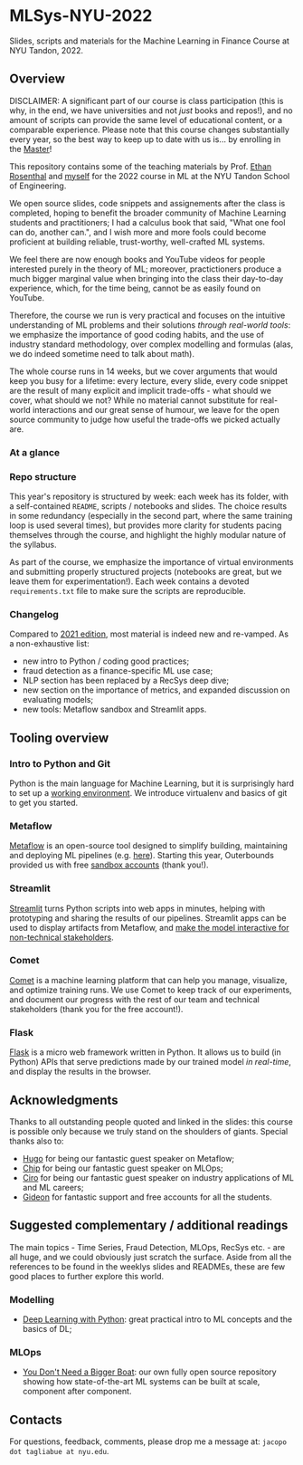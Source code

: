 # MLSys-NYU-2022
Slides, scripts and materials for the Machine Learning in Finance Course at NYU Tandon, 2022.

## Overview

DISCLAIMER: A significant part of our course is class participation (this is why, in the end, we have universities and not *just* books and repos!), and no amount of scripts can provide the same level of educational content, or a comparable experience. Please note that this course changes substantially every year, so the best way to keep up to date with us is... by enrolling in the [Master](https://engineering.nyu.edu/academics/programs/financial-engineering-ms)!

This repository contains some of the teaching materials by Prof. [Ethan Rosenthal](https://www.ethanrosenthal.com/) and [myself](https://jacopotagliabue.it/) for the 2022 course in ML at the NYU Tandon School of Engineering.

We open source slides, code snippets and assignements after the class is completed, hoping to benefit the broader community of Machine Learning students and practitioners; I had a calculus book that said, "What one fool can do, another can.", and I wish more and more fools could become proficient at building reliable, trust-worthy, well-crafted ML systems.

We feel there are now enough books and YouTube videos for people interested purely in the theory of ML; moreover, practictioners produce a much bigger marginal value when bringing into the class their day-to-day experience, which, for the time being, cannot be as easily found on YouTube.

Therefore, the course we run is very practical and focuses on the intuitive understanding of ML problems and their solutions _through real-world tools_: we emphasize the importance of good coding habits, and the use of industry standard methodology, over complex modelling and formulas (alas, we do indeed sometime need to talk about math).

The whole course runs in 14 weeks, but we cover arguments that would keep you busy for a lifetime: every lecture, every slide, every code snippet are the result of many explicit and implicit trade-offs - what should we cover, what should we not? While no material cannot substitute for real-world interactions and our great sense of humour, we leave for the open source community to judge how useful the trade-offs we picked actually are.

### At a glance

### Repo structure

This year's repository is structured by week: each week has its folder, with a self-contained `README`, scripts / notebooks and slides. The choice results in some redundancy (especially in the second part, where the same training loop is used several times), but provides more clarity for students pacing themselves through the course, and highlight the highly modular nature of the syllabus. 

As part of the course, we emphasize the importance of virtual environments and submitting properly structured projects (notebooks are great, but we leave them for experimentation!). Each week contains a devoted `requirements.txt` file to make sure the scripts are reproducible.

### Changelog

Compared to [2021 edition](https://github.com/jacopotagliabue/FREE_7773), most material is indeed new and re-vamped. As a non-exhaustive list:

* new intro to Python / coding good practices;
* fraud detection as a finance-specific ML use case;
* NLP section has been replaced by a RecSys deep dive;
* new section on the importance of metrics, and expanded discussion on evaluating models;
* new tools: Metaflow sandbox and Streamlit apps.

## Tooling overview

### Intro to Python and Git

Python is the main language for Machine Learning, but it is surprisingly hard to set up a [working environment](https://calmcode.io/virtualenv/intro.html). We introduce virtualenv and basics of git to get you started.

### Metaflow

[Metaflow](https://metaflow.org/) is an open-source tool designed to simplify building, maintaining and deploying ML pipelines (e.g. [here](https://github.com/jacopotagliabue/you-dont-need-a-bigger-boat)). Starting this year, Outerbounds provided us with free [sandbox accounts](https://outerbounds.com/docs/sandbox/) (thank you!).

### Streamlit

[Streamlit](https://streamlit.io/) turns Python scripts into web apps in minutes, helping with prototyping and sharing the results of our pipelines. Streamlit apps can be used to display artifacts from Metaflow, and [make the model interactive for non-technical stakeholders](https://github.com/jacopotagliabue/MLSys-NYU-2022/blob/main/weeks/10/app/app.py).

### Comet

[Comet](https://www.comet.com/site/) is a machine learning platform that can help you manage, visualize, and optimize training runs. We use Comet to keep track of our experiments, and document our progress with the rest of our team and technical stakeholders (thank you for the free account!).

### Flask

[Flask](https://flask.palletsprojects.com/en/2.2.x/) is a micro web framework written in Python. It allows us to build (in Python) APIs that serve predictions made by our trained model *in real-time*, and display the results in the browser.

## Acknowledgments

Thanks to all outstanding people quoted and linked in the slides: this course is possible only because we truly stand on the shoulders of giants. Special thanks also to:

* [Hugo](https://www.linkedin.com/in/hugo-bowne-anderson-045939a5/) for being our fantastic guest speaker on Metaflow;
* [Chip](https://www.linkedin.com/in/chiphuyen/) for being our fantastic guest speaker on MLOps;
* [Ciro](https://www.linkedin.com/in/cirogreco/) for being our fantastic guest speaker on industry applications of ML and ML careers;
* [Gideon](https://www.linkedin.com/in/gideon-mendels/) for fantastic support and free accounts for all the students.

## Suggested complementary / additional readings

The main topics - Time Series, Fraud Detection, MLOps, RecSys etc. - are all huge, and we could obviously just scratch the surface. Aside from all the references to be found in the weeklys slides and READMEs, these are few good places to further explore this world.

### Modelling
* [Deep Learning with Python](https://www.amazon.com/Learning-Python-Second-Fran%C3%A7ois-Chollet/dp/1617296864): great practical intro to ML concepts and the basics of DL;

### MLOps
* [You Don't Need a Bigger Boat](https://github.com/jacopotagliabue/you-dont-need-a-bigger-boat): our own fully open source repository showing how state-of-the-art ML systems can be built at scale, component after component.

## Contacts

For questions, feedback, comments, please drop me a message at: `jacopo dot tagliabue at nyu.edu`.
